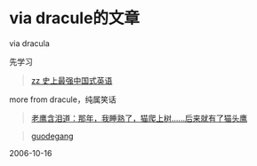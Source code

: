 # via dracule的文章

via dracula

先学习

> [ zz 史上最强中国式英语](http://wangpeng1978.spaces.live.com/blog/cns!D3EE470F64D6D705!163.entry)

more from dracule，纯属笑话

>[老鹰含泪道：那年，我睡熟了，猫爬上树……后来就有了猫头鹰](http://wangpeng1978.spaces.live.com/blog/cns!D3EE470F64D6D705!111.entry)

> [guodegang](http://wangpeng1978.spaces.live.com/blog/cns!D3EE470F64D6D705!143.entry)






2006-10-16